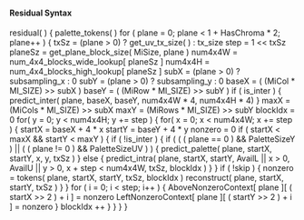 #### Residual Syntax

<div class="syntax">
residual( ) {
    palette_tokens( )
    for ( plane = 0; plane < 1 + HasChroma * 2; plane++ ) {
        txSz = (plane > 0) ? get_uv_tx_size( ) : tx_size
        step = 1 << txSz
        planeSz = get_plane_block_size( MiSize, plane )
        num4x4W = num_4x4_blocks_wide_lookup[ planeSz ]
        num4x4H = num_4x4_blocks_high_lookup[ planeSz ]
        subX = (plane > 0) ? subsampling_x : 0
        subY = (plane > 0) ? subsampling_y : 0
        baseX = ( (MiCol * MI_SIZE) >> subX )
        baseY = ( (MiRow * MI_SIZE) >> subY )
        if ( is_inter ) {
            predict_inter( plane, baseX, baseY,
                           num4x4W * 4, num4x4H * 4)
        }
        maxX = (MiCols * MI_SIZE) >> subX
        maxY = (MiRows * MI_SIZE) >> subY
        blockIdx = 0
        for( y = 0; y < num4x4H; y += step ) {
            for( x = 0; x < num4x4W; x += step ) {
                startX = baseX + 4 * x
                startY = baseY + 4 * y
                nonzero = 0
                if ( startX < maxX && startY < maxY ) {
                    if ( !is_inter ) {
                        if ( ( ( plane == 0 ) && PaletteSizeY ) ||
                             ( ( plane != 0 ) && PaletteSizeUV ) ) {
                            predict_palette( plane, startX, startY, x, y, txSz )
                        } else {
                            predict_intra( plane, startX, startY,
                                           AvailL || x > 0,
                                           AvailU || y > 0,
                                           x + step < num4x4W,
                                           txSz, blockIdx )
                        }
                    }
                    if ( !skip ) {
                        nonzero = tokens( plane, startX, startY,
                                          txSz, blockIdx )
                        reconstruct( plane, startX, startY, txSz )
                    }
                }
                for ( i = 0; i < step; i++ ) {
                    AboveNonzeroContext[ plane ][ ( startX >> 2 ) + i ] = nonzero
                    LeftNonzeroContext[ plane ][ ( startY >> 2 ) + i ] = nonzero
                }
                blockIdx ++
            }
        }
    }
}
</div>

